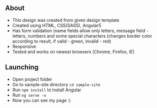 ## About
* This design was created from given design template
* Created using HTML, CSS(SASS), Angular5
* Has form validation (name fields allow only letters, message field - letters, numbers and some special characters (changes border color according to result, if valid - green, invalid - red)
* Responsive
* Tested and works on newest browsers (Chrome, Firefox, IE)

## Launching
* Open project folder
* Go to sample-site directory `cd sample-site`
* Run `npm install` to install Angular
* Run `ng serve -o`
* Now you can see my page :)
